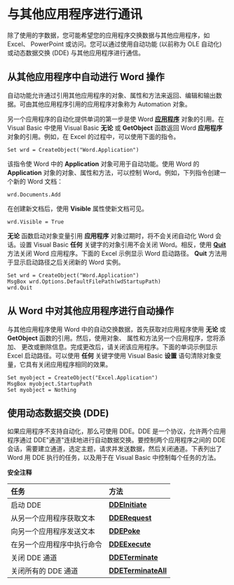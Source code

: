 
# 与其他应用程序进行通讯

除了使用的字数据，您可能希望您的应用程序交换数据与其他应用程序，如 Excel、 PowerPoint 或访问。您可以通过使用自动功能 (以前称为 OLE 自动化) 或动态数据交换 (DDE) 与其他应用程序进行通信。


## 从其他应用程序中自动进行 Word 操作

自动功能允许通过引用其他应用程序的对象、属性和方法来返回、编辑和输出数据。可由其他应用程序引用的应用程序对象称为 Automation 对象。

另一个应用程序的自动化提供单词的第一步是使 Word **[应用程序](d1cf6f8f-4e88-bf01-93b4-90a83f79cb44.md)** 对象的引用。在 Visual Basic 中使用 Visual Basic **无论** 或 **GetObject** 函数返回 Word **应用程序** 对象的引用。例如，在 Excel 的过程中，可以使用下面的指令。




```
Set wrd = CreateObject("Word.Application")
```

该指令使 Word 中的  **Application** 对象可用于自动功能。使用 Word 的 **Application** 对象的对象、属性和方法，可以控制 Word。例如，下列指令创建一个新的 Word 文档：




```
wrd.Documents.Add
```

在创建新文档后，使用  **Visible** 属性使新文档可见。




```
wrd.Visible = True
```

 **无论** 函数启动对象变量引用 **应用程序** 对象过期时，将不会关闭自动化 Word 会话。设置 Visual Basic **任何** 关键字的对象引用不会关闭 Word。相反，使用 **[Quit](0279d848-a8b7-dac7-1e84-a55c72789e3b.md)** 方法关闭 Word 应用程序。下面的 Excel 示例显示 Word 启动路径。 **Quit** 方法用于显示启动路径之后关闭新的 Word 实例。




```
Set wrd = CreateObject("Word.Application") 
MsgBox wrd.Options.DefaultFilePath(wdStartupPath) 
wrd.Quit
```


## 从 Word 中对其他应用程序进行自动操作

与其他应用程序使用 Word 中的自动交换数据，首先获取对应用程序使用 **无论** 或 **GetObject** 函数的引用。然后，使用对象、 属性和方法另一个应用程序，您将添加、 更改或删除信息。完成更改后，请关闭该应用程序。下面的单词示例显示 Excel 启动路径。可以使用 **任何** 关键字使用 Visual Basic **设置** 语句清除对象变量，它具有关闭应用程序相同的效果。


```
Set myobject = CreateObject("Excel.Application") 
MsgBox myobject.StartupPath 
Set myobject = Nothing
```


## 使用动态数据交换 (DDE)

如果应用程序不支持自动化，那么可使用 DDE。DDE 是一个协议，允许两个应用程序通过 DDE"通道"连续地进行自动数据交换。要控制两个应用程序之间的 DDE 会话，需要建立通道，选定主题，请求并发送数据，然后关闭通道。下表列出了 Word 用 DDE 执行的任务，以及用于在 Visual Basic 中控制每个任务的方法。


 **安全注释**  





|**任务**|**方法**|
|:-----|:-----|
|启动 DDE|**[DDEInitiate](b9f7e0d9-e31f-370d-dec1-52721a4b712f.md)**|
|从另一个应用程序获取文本|**[DDERequest](beed4867-0e2d-15be-82ae-1aba11f0a21a.md)**|
|向另一个应用程序发送文本|**[DDEPoke](b782fc34-551f-288f-e087-5429f7ee7814.md)**|
|在另一个应用程序中执行命令|**[DDEExecute](0f83607e-ba56-70d7-091e-411ec73fdfa7.md)**|
|关闭 DDE 通道|**[DDETerminate](c469656c-edf8-3ce2-b09b-0883faba8943.md)**|
|关闭所有的 DDE 通道|**[DDETerminateAll](1e8a0805-9bdd-add9-7184-533a0d2c5d9d.md)**|
